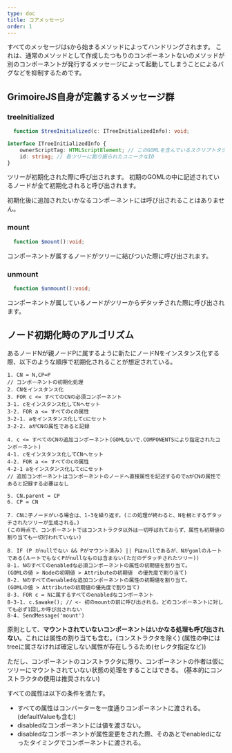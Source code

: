```yaml
---
type: doc
title: コアメッセージ
order: 1
---
```


すべてのメッセージは`$`から始まるメソッドによってハンドリングされます。
これは、通常のメソッドとして作成したつもりのコンポーネントないのメソッドが別のコンポーネントが発行するメッセージによって起動してしまうことによるバグなどを抑制するためです。

## GrimoireJS自身が定義するメッセージ群

### treeInitialized

```typescript
  function $treeInitialized(c: ITreeInitializedInfo): void;
```

```typescript
interface ITreeInitializedInfo {
    ownerScriptTag: HTMLScriptElement; // このGOMLを含んでいるスクリプトタグ
    id: string; // 各ツリーに割り振られたユニークなID
}
```

ツリーが初期化された際に呼び出されます。
初期のGOMLの中に記述されているノードが全て初期化されると呼び出されます。

初期化後に追加されたいかなるコンポーネントには呼び出されることはありません。

### mount

```typescript
  function $mount():void;
```

コンポーネントが属するノードがツリーに結びついた際に呼び出されます。

### unmount

```typescript
  function $unmount():void;
```

コンポーネントが属しているノードがツリーからデタッチされた際に呼び出されます。


## ノード初期化時のアルゴリズム

あるノードNが親ノードPに属するように新たにノードNをインスタンス化する際、以下のような順序で初期化されることが想定されている。
```
1. CN = N,CP=P
// コンポーネントの初期化処理
2. CNをインスタンス化
3. FOR c <= すべてのCNの必須コンポーネント
3-1. cをインスタンス化してNへセット
3-2. FOR a <= すべてのcの属性
3-2-1. aをインスタンス化してcにセット
3-2-2. aがCNの属性であると記録

4. c <= すべてのCNの追加コンポーネント(GOMLないで.COMPONENTSにより指定されたコンポーネント)
4-1. cをインスタンス化してCNへセット
4-2. FOR a <= すべてのcの属性
4-2-1 aをインスタンス化してcにセット
// 追加コンポーネントはコンポーネントのノードへ直接属性を記述するのでaがCNの属性であると記録する必要はなし

5. CN.parent = CP
6. CP = CN

7. CNに子ノードがいる場合は、1-3を繰り返す。(この処理が終わると、Nを根とするデタッチされたツリーが生成される。)
(この時点で、コンポーネントではコンストラクタ以外は一切呼ばれておらず、属性も初期値の割り当ても一切行われていない)

8. IF (P がnullでない && Pがマウント済み) || Pはnullであるが、Nがgomlのルートである(ルートでもなくPがnullなものは含まない(ただのデタッチされたツリー))
8-1. Nのすべてのenabledな必須コンポーネントの属性の初期値を割り当て。
(GOMLの値 > Nodeの初期値 > Attributeの初期値　の優先度で割り当て)
8-2. Nのすべてのenabledな追加コンポーネントの属性の初期値を割り当て。
(GOMLの値 > Attributeの初期値の優先度で割り当て)
8-3. FOR c = Nに属するすべてのenabledなコンポーネント
8-3-1. c.$awake(); // <- 初のmountの前に呼び出される。どのコンポーネントに対しても必ず1回しか呼び出されない
8-4. SendMessage('mount') 
```

原則として、**マウントされていないコンポーネントはいかなる処理も呼び出されない**。これには属性の割り当ても含む。(コンストラクタを除く)
(属性の中にはtreeに属さなければ確定しない属性が存在しうるため(セレクタ指定など))

ただし、コンポーネントのコンストラクタに限り、コンポーネントの作者は仮にツリーにマウントされていない状態の処理をすることはできる。
(基本的にコンストラクタの使用は推奨されない)


すべての属性は以下の条件を満たす。
* すべての属性はコンバーターを一度通りコンポーネントに渡される。(defaultValueも含む)
* disabledなコンポーネントには値を渡さない。
* disabledなコンポーネントが属性変更をされた際、そのあとでenabledになったタイミングでコンポーネントに渡される。
